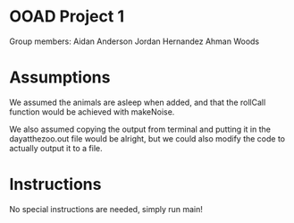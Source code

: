 # OOAD Project 1

Group members:
Aidan Anderson
Jordan Hernandez
Ahman Woods


# Assumptions

We assumed the animals are asleep when added, and that the rollCall function would be achieved with makeNoise.

We also assumed copying the output from terminal and putting it in the dayatthezoo.out file would be alright, but we could also modify the code to actually output it to a file.

# Instructions

No special instructions are needed, simply run main!
